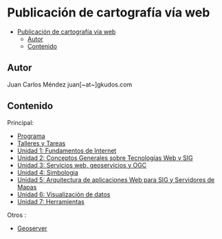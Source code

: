 # Publicación de cartografía vía web

- [Publicación de cartografía vía web](#publicaci%C3%B3n-de-cartograf%C3%ADa-v%C3%ADa-web)
  - [Autor](#autor)
  - [Contenido](#contenido)

## Autor

Juan Carlos Méndez
juan[~at~]gkudos.com

## Contenido

Principal:

- [Programa](Programa.md)
- [Talleres y Tareas](Talleres.md)
- [Unidad 1: Fundamentos de Internet](01_Fundamentos)
- [Unidad 2: Conceptos Generales sobre Tecnologías Web y SIG](02_Conceptos)
- [Unidad 3: Servicios web, geoservicios y OGC](03_Servicios_Web_Geoservicios_OGC)
- [Unidad 4: Simbologia](04_Simbologia)
- [Unidad 5: Arquitectura de aplicaciones Web para SIG y Servidores de Mapas](05_Arquitectura_SIG)
- [Unidad 6: Visualización de datos](05_Visualizacion)
- [Unidad 7: Herramientas](Herramientas.md)

Otros :

- [Geoserver](Geoserver.md)
